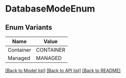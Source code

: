# DatabaseModeEnum

## Enum Variants

| Name | Value |
|---- | -----|
| Container | CONTAINER |
| Managed | MANAGED |


[[Back to Model list]](../README.md#documentation-for-models) [[Back to API list]](../README.md#documentation-for-api-endpoints) [[Back to README]](../README.md)


